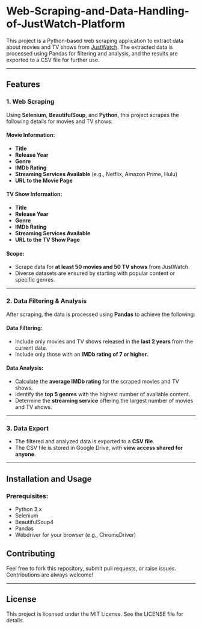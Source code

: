 # Web-Scraping-and-Data-Handling-of-JustWatch-Platform

This project is a Python-based web scraping application to extract data about movies and TV shows from [JustWatch](https://www.justwatch.com/in/movies?release_year_from=2000). The extracted data is processed using Pandas for filtering and analysis, and the results are exported to a CSV file for further use.

---

## Features

### 1. Web Scraping

Using **Selenium**, **BeautifulSoup**, and **Python**, this project scrapes the following details for movies and TV shows:

#### Movie Information:
- **Title**
- **Release Year**
- **Genre**
- **IMDb Rating**
- **Streaming Services Available** (e.g., Netflix, Amazon Prime, Hulu)
- **URL to the Movie Page**

#### TV Show Information:
- **Title**
- **Release Year**
- **Genre**
- **IMDb Rating**
- **Streaming Services Available**
- **URL to the TV Show Page**

#### Scope:
- Scrape data for **at least 50 movies and 50 TV shows** from JustWatch.
- Diverse datasets are ensured by starting with popular content or specific genres.

---

### 2. Data Filtering & Analysis

After scraping, the data is processed using **Pandas** to achieve the following:

#### Data Filtering:
- Include only movies and TV shows released in the **last 2 years** from the current date.
- Include only those with an **IMDb rating of 7 or higher**.

#### Data Analysis:
- Calculate the **average IMDb rating** for the scraped movies and TV shows.
- Identify the **top 5 genres** with the highest number of available content.
- Determine the **streaming service** offering the largest number of movies and TV shows.

---

### 3. Data Export

- The filtered and analyzed data is exported to a **CSV file**.
- The CSV file is stored in Google Drive, with **view access shared for anyone**.

---

## Installation and Usage

### Prerequisites:
- Python 3.x
- Selenium
- BeautifulSoup4
- Pandas
- Webdriver for your browser (e.g., ChromeDriver)


## Contributing

Feel free to fork this repository, submit pull requests, or raise issues. Contributions are always welcome!

---

## License

This project is licensed under the MIT License. See the LICENSE file for details.

